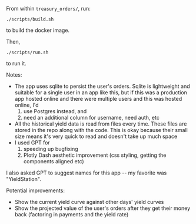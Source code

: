 From within `treasury_orders/`, run:

```
./scripts/build.sh
```

to build the docker image.

Then,

```
./scripts/run.sh
```

to run it.

Notes:
- The app uses sqlite to persist the user's orders. Sqlite is lightweight and suitable for a single user in an app like this, but if this was a production app hosted online and there were multiple users and this was hosted online, I'd
  1. use Postgres instead, and
  2. need an additional column for username, need auth, etc
- All the historical yield data is read from files every time. These files are stored in the repo along with the code. This is okay because their small size means it's very quick to read and doesn't take up much space
- I used GPT for
  1. speeding up bugfixing
  2. Plotly Dash aesthetic improvement (css styling, getting the components aligned etc)

I also asked GPT to suggest names for this app -- my favorite was "YieldStation".

Potential improvements:
- Show the current yield curve against other days' yield curves
- Show the projected value of the user's orders after they get their money back (factoring in payments and the yield rate)
